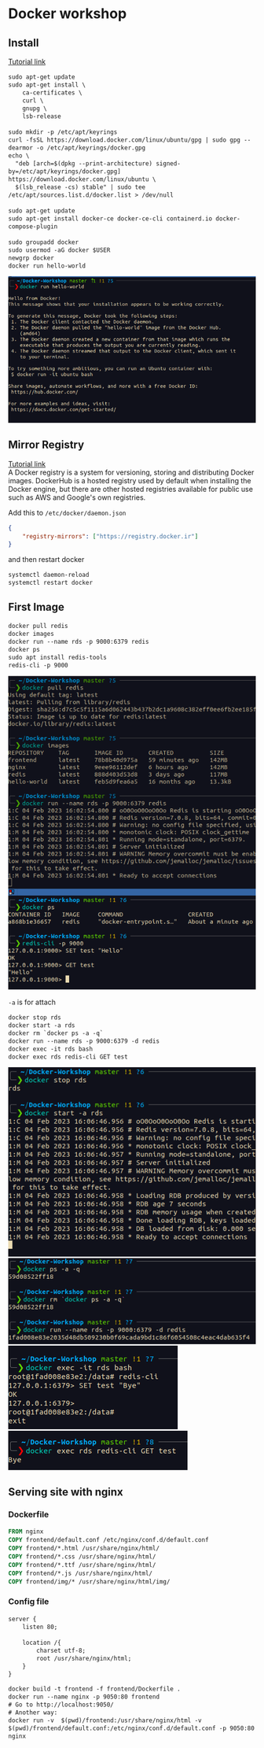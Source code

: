 # Docker workshop


## Install
[Tutorial link](https://docs.docker.com/engine/install/)  

```shell
sudo apt-get update
sudo apt-get install \
    ca-certificates \
    curl \
    gnupg \
    lsb-release

sudo mkdir -p /etc/apt/keyrings
curl -fsSL https://download.docker.com/linux/ubuntu/gpg | sudo gpg --dearmor -o /etc/apt/keyrings/docker.gpg
echo \
  "deb [arch=$(dpkg --print-architecture) signed-by=/etc/apt/keyrings/docker.gpg] https://download.docker.com/linux/ubuntu \
  $(lsb_release -cs) stable" | sudo tee /etc/apt/sources.list.d/docker.list > /dev/null

sudo apt-get update
sudo apt-get install docker-ce docker-ce-cli containerd.io docker-compose-plugin

sudo groupadd docker
sudo usermod -aG docker $USER
newgrp docker
docker run hello-world
```
![](assets/1.png)  

## Mirror Registry
[Tutorial link](https://docker.ir/)  
A Docker registry is a system for versioning, storing and distributing Docker images. DockerHub is a hosted registry used by default when installing the Docker engine, but there are other hosted registries available for public use such as AWS and Google's own registries.

Add this to `/etc/docker/daemon.json`

```json
{
    "registry-mirrors": ["https://registry.docker.ir"]
}
```

and then restart docker
```shell
systemctl daemon-reload
systemctl restart docker
```


## First Image

```shell
docker pull redis
docker images
docker run --name rds -p 9000:6379 redis
docker ps
sudo apt install redis-tools
redis-cli -p 9000
```
![](assets/2.png)  


`-a` is for attach
```shell
docker stop rds
docker start -a rds
docker rm `docker ps -a -q`
docker run --name rds -p 9000:6379 -d redis
docker exec -it rds bash
docker exec rds redis-cli GET test
```
![](assets/3.png)  
![](assets/4.png)  
![](assets/5.png)  
![](assets/6.png)  

## Serving site with nginx
### Dockerfile
```dockerfile
FROM nginx
COPY frontend/default.conf /etc/nginx/conf.d/default.conf
COPY frontend/*.html /usr/share/nginx/html/
COPY frontend/*.css /usr/share/nginx/html/
COPY frontend/*.ttf /usr/share/nginx/html/
COPY frontend/*.js /usr/share/nginx/html/
COPY frontend/img/* /usr/share/nginx/html/img/
```

### Config file
```
server {
    listen 80;

    location /{
        charset utf-8;
        root /usr/share/nginx/html;
    }
}
```

```shell
docker build -t frontend -f frontend/Dockerfile .
docker run --name nginx -p 9050:80 frontend
# Go to http://localhost:9050/
# Another way:
docker run -v  $(pwd)/frontend:/usr/share/nginx/html -v $(pwd)/frontend/default.conf:/etc/nginx/conf.d/default.conf -p 9050:80 nginx
``` 